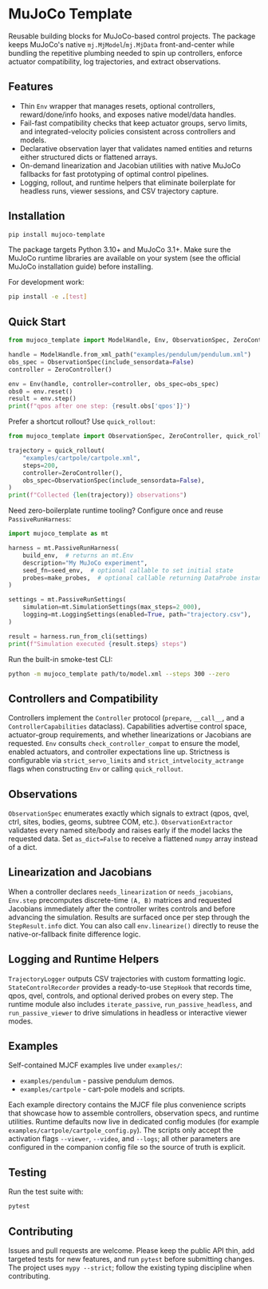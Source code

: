 # MuJoCo Template

Reusable building blocks for MuJoCo-based control projects. The package keeps MuJoCo's native `mj.MjModel`/`mj.MjData` front-and-center while bundling the repetitive plumbing needed to spin up controllers, enforce actuator compatibility, log trajectories, and extract observations.

## Features
- Thin `Env` wrapper that manages resets, optional controllers, reward/done/info hooks, and exposes native model/data handles.
- Fail-fast compatibility checks that keep actuator groups, servo limits, and integrated-velocity policies consistent across controllers and models.
- Declarative observation layer that validates named entities and returns either structured dicts or flattened arrays.
- On-demand linearization and Jacobian utilities with native MuJoCo fallbacks for fast prototyping of optimal control pipelines.
- Logging, rollout, and runtime helpers that eliminate boilerplate for headless runs, viewer sessions, and CSV trajectory capture.

## Installation
```bash
pip install mujoco-template
```

The package targets Python 3.10+ and MuJoCo 3.1+. Make sure the MuJoCo runtime libraries are available on your system (see the official MuJoCo installation guide) before installing.

For development work:
```bash
pip install -e .[test]
```

## Quick Start
```python
from mujoco_template import ModelHandle, Env, ObservationSpec, ZeroController

handle = ModelHandle.from_xml_path("examples/pendulum/pendulum.xml")
obs_spec = ObservationSpec(include_sensordata=False)
controller = ZeroController()

env = Env(handle, controller=controller, obs_spec=obs_spec)
obs0 = env.reset()
result = env.step()
print(f"qpos after one step: {result.obs['qpos']}")
```


Prefer a shortcut rollout? Use `quick_rollout`:
```python
from mujoco_template import ObservationSpec, ZeroController, quick_rollout

trajectory = quick_rollout(
    "examples/cartpole/cartpole.xml",
    steps=200,
    controller=ZeroController(),
    obs_spec=ObservationSpec(include_sensordata=False),
)
print(f"Collected {len(trajectory)} observations")
```

Need zero-boilerplate runtime tooling? Configure once and reuse `PassiveRunHarness`:
```python
import mujoco_template as mt

harness = mt.PassiveRunHarness(
    build_env,  # returns an mt.Env
    description="My MuJoCo experiment",
    seed_fn=seed_env,  # optional callable to set initial state
    probes=make_probes,  # optional callable returning DataProbe instances
)

settings = mt.PassiveRunSettings(
    simulation=mt.SimulationSettings(max_steps=2_000),
    logging=mt.LoggingSettings(enabled=True, path="trajectory.csv"),
)

result = harness.run_from_cli(settings)
print(f"Simulation executed {result.steps} steps")
```

Run the built-in smoke-test CLI:
```bash
python -m mujoco_template path/to/model.xml --steps 300 --zero
```

## Controllers and Compatibility
Controllers implement the `Controller` protocol (`prepare`, `__call__`, and a `ControllerCapabilities` dataclass). Capabilities advertise control space, actuator-group requirements, and whether linearizations or Jacobians are requested. `Env` consults `check_controller_compat` to ensure the model, enabled actuators, and controller expectations line up. Strictness is configurable via `strict_servo_limits` and `strict_intvelocity_actrange` flags when constructing `Env` or calling `quick_rollout`.

## Observations
`ObservationSpec` enumerates exactly which signals to extract (qpos, qvel, ctrl, sites, bodies, geoms, subtree COM, etc.). `ObservationExtractor` validates every named site/body and raises early if the model lacks the requested data. Set `as_dict=False` to receive a flattened `numpy` array instead of a dict.

## Linearization and Jacobians
When a controller declares `needs_linearization` or `needs_jacobians`, `Env.step` precomputes discrete-time `(A, B)` matrices and requested Jacobians immediately after the controller writes controls and before advancing the simulation. Results are surfaced once per step through the `StepResult.info` dict. You can also call `env.linearize()` directly to reuse the native-or-fallback finite difference logic.

## Logging and Runtime Helpers
`TrajectoryLogger` outputs CSV trajectories with custom formatting logic. `StateControlRecorder` provides a ready-to-use `StepHook` that records time, qpos, qvel, controls, and optional derived probes on every step. The runtime module also includes `iterate_passive`, `run_passive_headless`, and `run_passive_viewer` to drive simulations in headless or interactive viewer modes.

## Examples
Self-contained MJCF examples live under `examples/`:
- `examples/pendulum` - passive pendulum demos.
- `examples/cartpole` - cart-pole models and scripts.

Each example directory contains the MJCF file plus convenience scripts that showcase how to assemble controllers, observation specs, and runtime utilities. Runtime defaults now live in dedicated config modules (for example `examples/cartpole/cartpole_config.py`). The scripts only accept the activation flags `--viewer`, `--video`, and `--logs`; all other parameters are configured in the companion config file so the source of truth is explicit.

## Testing
Run the test suite with:
```bash
pytest
```

## Contributing
Issues and pull requests are welcome. Please keep the public API thin, add targeted tests for new features, and run `pytest` before submitting changes. The project uses `mypy --strict`; follow the existing typing discipline when contributing.
